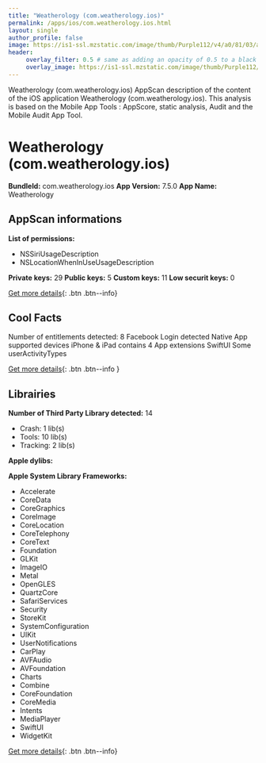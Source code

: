 ```yaml
---
title: "Weatherology (com.weatherology.ios)"
permalink: /apps/ios/com.weatherology.ios.html
layout: single
author_profile: false
image: https://is1-ssl.mzstatic.com/image/thumb/Purple112/v4/a0/81/03/a081031a-98c4-3b79-ee0c-a4d034cdcb58/AppIcon-0-1x_U007emarketing-0-7-0-85-220.png/512x512bb.jpg
header: 
     overlay_filter: 0.5 # same as adding an opacity of 0.5 to a black background
     overlay_image: https://is1-ssl.mzstatic.com/image/thumb/Purple112/v4/a0/81/03/a081031a-98c4-3b79-ee0c-a4d034cdcb58/AppIcon-0-1x_U007emarketing-0-7-0-85-220.png/512x512bb.jpg
---
```

Weatherology (com.weatherology.ios) AppScan description of the content of the iOS application Weatherology (com.weatherology.ios). This analysis is based on the Mobile App Tools : AppScore, static analysis, Audit and the Mobile Audit App Tool.

# Weatherology (com.weatherology.ios)

**BundleId:** com.weatherology.ios
**App Version:** 7.5.0
**App Name:** Weatherology


## AppScan informations 

**List of permissions:** 
- NSSiriUsageDescription
- NSLocationWhenInUseUsageDescription
  
  
**Private keys:** 29
**Public keys:** 5
**Custom keys:** 11
**Low securit keys:** 0
  
[Get more details](/pricing.html){: .btn .btn--info}

## Cool Facts

Number of entitlements detected: 8
Facebook Login detected
Native App
supported devices iPhone & iPad
contains 4 App extensions
SwiftUI
Some userActivityTypes
  
[Get more details](/pricing.html){: .btn .btn--info }

## Librairies 
**Number of Third Party Library detected:** 14
- Crash: 1 lib(s)
- Tools: 10 lib(s)
- Tracking: 2 lib(s)


**Apple dylibs:**


**Apple System Library Frameworks:**
- Accelerate
- CoreData
- CoreGraphics
- CoreImage
- CoreLocation
- CoreTelephony
- CoreText
- Foundation
- GLKit
- ImageIO
- Metal
- OpenGLES
- QuartzCore
- SafariServices
- Security
- StoreKit
- SystemConfiguration
- UIKit
- UserNotifications
- CarPlay
- AVFAudio
- AVFoundation
- Charts
- Combine
- CoreFoundation
- CoreMedia
- Intents
- MediaPlayer
- SwiftUI
- WidgetKit


  
[Get more details](/pricing.html){: .btn .btn--info}

